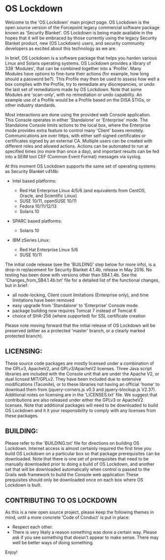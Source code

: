 # OS Lockdown
Welcome to the 'OS Lockdown' main project page.  OS Lockdown is the open source version of the  Forcepoint legacy commercial software package known as 'Security Blanket'.  OS Lockdown is being made available in the hopes that it will be embraced by those currently using the legacy Security Blanket product, new (OS Lockdown) users, and security community developers as excited about this technology as we are.

In brief, OS Lockdown is a software package that helps you harden various Linux and Solaris operating systems.  OS Lockdown provides a library of 339 'Modules', that can be combined together into a 'Profile'.  Many Modules have options to fine-tune their actions (for example, how long should a password be?).  This Profile may then be used to assess how well a box complies with the Profile, try to remediate any discrepancies, or undo the last set of remediations made by OS Lockdown.  Note that some Modules are 'scan-only', with no remediation or undo capability.  An example use of a Profile would be a Profile based on the DISA STIGs, or other industry standards.  

Most interactions are done using the provided web Console application.  This Console operates in either 'Standalone' or 'Enterprise' mode.  The Standalone Console limits actions to the local box, where the Enterprise mode provides extra feature to control many 'Client' boxes remotely.  Communications are over https, with either self-signed certificates or certificates signed by an external CA.  Multiple users can be created with different roles  and allowed actions.   Actions can be automated to run at specified times (no more than once a day), and important results can be fed into a SEIM tool CEF (Common Event Format) messages via syslog.

At this moment OS Lockdown supports the same set of operating systems as Security Blanket v414b:
  * Intel based platforms:
    * Red Hat Enterprise Linux 4/5/6 (and equivalents from CentOS, Oracle, and Scientific Linux)
    * SUSE 10/11, openSUSE 10/11
    * Fedora 10/11/12/13
    * Solaris 10

  * SPARC based platforms:
    * Solaris 10

  * IBM zSeries Linux:
    * Red Hat Enterprise Linux 5/6
    * SUSE 10/11


The initial code release (see the 'BUILDING' step below for more info), is a drop-in replacement for Security Blanket 4.1.4b, release in May 2016.  No testing has been done with versions other than SB4.1.4b.  See the 'Changes_from_SB4.1.4b.txt' file for a detailed list of the functional changes, but in brief:
  * all node-locking, Client count limitations (Enterprise only), and time limitations have been removed
  * easy upgrade from 'Standalone' to 'Enterprise' Console mode.  
  * package building now requires Tomcat 7 instead of Tomcat 6
  * choice of SHA-256 (where supported) for SSL certificate creation

Please note moving forward that the initial release of OS Lockdown will be preserved (either as a protected 'master' branch, or a clearly marked protected branch).  

## LICENSING:
These source code packages are mostly licensed under a combination of the GPLv3, ApacheV2, and GPLv3/ApacheV2 licenses.  Three Java script libraries are included with the Console unit that are under the Apache V2, or dual licnsed MIT/GPLv2.  They have been included due to extensive modifications (Taconite), or to these libraries not having an official 'home' to download them from (jquery-corners.js v0.3 and jquery-blockup.js V2.37).  Additional notes on licensing are in the 'LICENSES.txt' file.  We suggest that contributions are also released under either the GPLv3 or ApacheV2 licenses.  Note that additional packages will need to be downloaded to build OS Lockdown and it it your responsibility to comply with any licenses from these packages.

## BUILDING:
Please refer to the 'BUILDING.txt' file for directions on building OS Lockdown.  Internet access is almost certainly required the first time you build OS Lockdown on a particular box so that package prerequisites can be downloaded.  Note that there is one set of prerequisites that need to be manually downloaded prior to doing a build of OS Lockdown, and another set that will be downloaded automatically when control is passed to the Grails web framework to build the Console web application  These prequisites should only be downloaded once on each box where OS Lockdown is built.  

## CONTRIBUTING TO OS LOCKDOWN
As this is a new open source project, please keep the following themes in mind, until a more concrete 'Code of Conduct' is put in place:
  - Respect each other.
  - There is very likely a reason something was done a certain way.  Please ask if you see something that doesn't appear to make sense.  There may well be better ways of doing something.
 
Enjoy!
